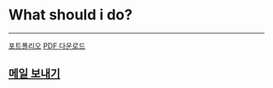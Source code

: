 
What should i do?
===

----

[포트폴리오](/portfolio.md)
[PDF 다운로드](https://drive.google.com/file/d/1kXj9weLHKVow_333rESxEHxEiERa0n4B/view?usp=sharing)

[메일 보내기](mailto:ygreen0516@gmail.com)
----